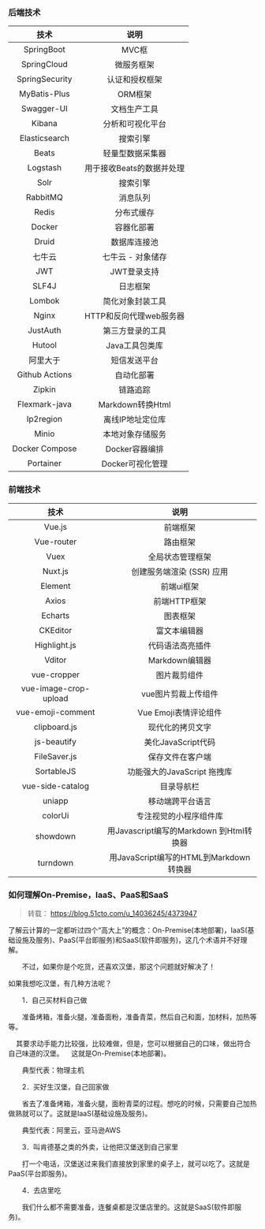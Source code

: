 ### 后端技术

|      技术      |           说明            |
| :------------: | :-----------------------: |
|   SpringBoot   |           MVC框           |
|  SpringCloud   |        微服务框架         |
| SpringSecurity |      认证和授权框架       |
|  MyBatis-Plus  |          ORM框架          |
|   Swagger-UI   |       文档生产工具        |
|     Kibana     |     分析和可视化平台      |
| Elasticsearch  |         搜索引擎          |
|     Beats      |     轻量型数据采集器      |
|    Logstash    | 用于接收Beats的数据并处理 |
|      Solr      |         搜索引擎          |
|    RabbitMQ    |         消息队列          |
|     Redis      |        分布式缓存         |
|     Docker     |        容器化部署         |
|     Druid      |       数据库连接池        |
|     七牛云     |     七牛云 - 对象储存     |
|      JWT       |        JWT登录支持        |
|     SLF4J      |         日志框架          |
|     Lombok     |     简化对象封装工具      |
|     Nginx      |  HTTP和反向代理web服务器  |
|    JustAuth    |     第三方登录的工具      |
|     Hutool     |      Java工具包类库       |
|    阿里大于    |       短信发送平台        |
| Github Actions |        自动化部署         |
|     Zipkin     |         链路追踪          |
| Flexmark-java  |     Markdown转换Html      |
|   Ip2region    |     离线IP地址定位库      |
|     Minio      |     本地对象存储服务      |
| Docker Compose |      Docker容器编排       |
|   Portainer    |     Docker可视化管理      |

### 前端技术

|         技术          |                  说明                   |
| :-------------------: | :-------------------------------------: |
|        Vue.js         |                前端框架                 |
|      Vue-router       |                路由框架                 |
|         Vuex          |            全局状态管理框架             |
|        Nuxt.js        |        创建服务端渲染 (SSR) 应用        |
|        Element        |               前端ui框架                |
|         Axios         |              前端HTTP框架               |
|        Echarts        |                图表框架                 |
|       CKEditor        |              富文本编辑器               |
|     Highlight.js      |            代码语法高亮插件             |
|        Vditor         |             Markdown编辑器              |
|      vue-cropper      |              图片裁剪组件               |
| vue-image-crop-upload |           vue图片剪裁上传组件           |
|   vue-emoji-comment   |          Vue Emoji表情评论组件          |
|     clipboard.js      |            现代化的拷贝文字             |
|      js-beautify      |           美化JavaScript代码            |
|     FileSaver.js      |            保存文件在客户端             |
|      SortableJS       |       功能强大的JavaScript 拖拽库       |
|   vue-side-catalog    |               目录导航栏                |
|        uniapp         |            移动端跨平台语言             |
|        colorUi        |         专注视觉的小程序组件库          |
|       showdown        | 用Javascript编写的Markdown 到Html转换器 |
|       turndown        | 用JavaScript编写的HTML到Markdown转换器  |



### 如何理解On-Premise，IaaS、PaaS和SaaS

> 转载： https://blog.51cto.com/u_14036245/4373947

了解云计算的一定都听过四个“高大上”的概念：On-Premise(本地部署)，IaaS(基础设施及服务)、PaaS(平台即服务)和SaaS(软件即服务)，这几个术语并不好理解。

　　不过，如果你是个吃货，还喜欢汉堡，那这个问题就好解决了！

如果我想吃汉堡，有几种方法呢？

　　1．自己买材料自己做

　　准备烤箱，准备火腿，准备面粉，准备青菜，然后自己和面，加材料，加热等等。

    其要求动手能力比较强，比较难做，但是，您可以根据自己的口味，做出符合自己味道的汉堡。    这就是On-Premise(本地部署)。

　　典型代表：物理主机


　　2．买好生汉堡，自己回家做

　　省去了准备烤箱，准备火腿，面粉青菜的过程。想吃的时候，只需要自己加热做熟就可以了。这就是IaaS(基础设施及服务)。

　　典型代表：阿里云，亚马逊AWS


　　3．叫肯德基之类的外卖，让他把汉堡送到自己家里

　　打一个电话，汉堡送过来我们直接放到家里的桌子上，就可以吃了。这就是PaaS(平台即服务)。


　　4．去店里吃

　　我们什么都不需要准备，连餐桌都是汉堡店里的。这就是SaaS(软件即服务)。
